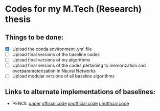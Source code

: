 # Codes for my M.Tech (Research) thesis


## Things to be done:
- [x] Upload the conda environment .yml file
- [ ] Upload final versions of the baseline codes
- [ ] Upload final versions of my algorithms
- [ ] Upload final versions of the codes pertaining to memorization and overparameterization in Neural Networks
- [ ] Upload modular versions of all baseline algorithms

## Links to alternate implementations of baselines:
- PENCIL [paper](https://openaccess.thecvf.com/content_CVPR_2019/papers/Yi_Probabilistic_End-To-End_Noise_Correction_for_Learning_With_Noisy_Labels_CVPR_2019_paper.pdf) [official code](https://github.com/yikun2019/PENCIL) [unofficial code](https://github.com/JacobPfau/PENCIL) [unofficial code](https://github.com/ljmiao/PENCIL)

